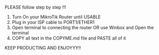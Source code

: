 PLEASE follow step by step !!!

1. Turn On your MikroTik Router until USABLE
2. Plug in your ISP cable to PORT1/ETHER1
3. Open terminal to connecting the router OR use Winbox and Open the terminal
4. COPY all text in the COPYME.md file and PASTE all of it

KEEP PRODUCTING AND ENJOYYY!!
